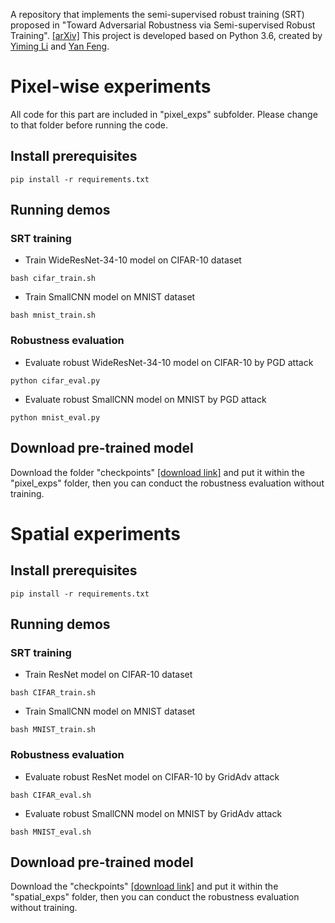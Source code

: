 
A repository that implements the semi-supervised robust training (SRT)  proposed in "Toward Adversarial Robustness via Semi-supervised Robust Training". [[arXiv]]() 
This project is developed based on Python 3.6, created by [Yiming Li](http://liyiming.tech/) and [Yan Feng](http://yanfeng0096.com/). 


# Pixel-wise experiments
All code for this part are included in "pixel_exps" subfolder. Please change to that folder before running the code.
## Install prerequisites
```
pip install -r requirements.txt
```


## Running demos
### SRT training
* Train WideResNet-34-10 model on CIFAR-10 dataset

```
bash cifar_train.sh
```


* Train SmallCNN model on MNIST dataset

```
bash mnist_train.sh
```

### Robustness evaluation
* Evaluate robust WideResNet-34-10 model on CIFAR-10 by PGD attack

```
python cifar_eval.py 
```

* Evaluate robust SmallCNN model on MNIST by PGD attack

```
python mnist_eval.py 
```

## Download pre-trained model
Download the folder "checkpoints" [[download link]](https://www.dropbox.com/sh/9ec1s7nlrkeplwn/AADnNNeHmSip4lEhZJs0L1BRa/checkpoints?dl=0&subfolder_nav_tracking=1) and put it within the "pixel_exps" folder, then you can conduct
the robustness evaluation without training.






# Spatial experiments
## Install prerequisites
```
pip install -r requirements.txt
```


## Running demos

### SRT training
* Train ResNet model on CIFAR-10 dataset

```
bash CIFAR_train.sh
```


* Train SmallCNN model on MNIST dataset

```
bash MNIST_train.sh
```

### Robustness evaluation
* Evaluate robust ResNet model on CIFAR-10 by GridAdv attack

```
bash CIFAR_eval.sh
```

* Evaluate robust SmallCNN model on MNIST by GridAdv attack

```
bash MNIST_eval.sh
```

## Download pre-trained model
Download the  "checkpoints" [[download link]](https://www.dropbox.com/sh/3bbf00w0ykdxgpe/AAAEyYWVm70qbRTZD3BkjRela/checkpoints?dl=0&subfolder_nav_tracking=1) and put it within the "spatial_exps" folder, then you can conduct
the robustness evaluation without training.
